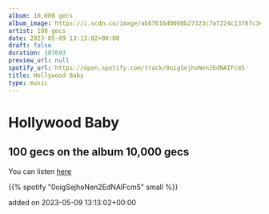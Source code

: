 ```yaml
---
album: 10,000 gecs
album_image: https://i.scdn.co/image/ab67616d0000b27323c7a7224c1378fc3e6427cb
artist: 100 gecs
date: 2023-05-09 13:13:02+00:00
draft: false
duration: 187693
preview_url: null
spotify_url: https://open.spotify.com/track/0oigSejhoNen2EdNAIFcm5
title: Hollywood Baby
type: music
---
```



# Hollywood Baby

## 100 gecs on the album 10,000 gecs

You can listen [here](https://open.spotify.com/track/0oigSejhoNen2EdNAIFcm5)

{{% spotify "0oigSejhoNen2EdNAIFcm5" small %}}

added on 2023-05-09 13:13:02+00:00